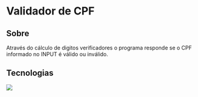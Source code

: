 <h1>Validador de CPF</h1>

<h2> Sobre </h2>
<p>Através do cálculo de digitos verificadores o programa responde se o CPF informado no INPUT é válido ou inválido.</p>

##  Tecnologias
<div>
  <img src="https://img.shields.io/badge/Python-3776AB?style=for-the-badge&logo=python&logoColor=black">
</div>
